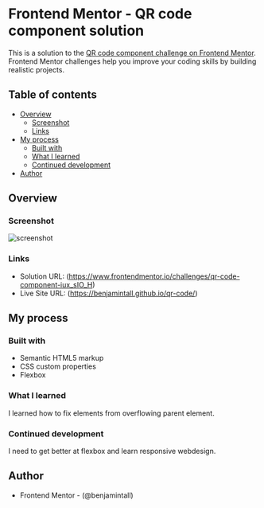 # Frontend Mentor - QR code component solution

This is a solution to the [QR code component challenge on Frontend Mentor](https://www.frontendmentor.io/challenges/qr-code-component-iux_sIO_H). Frontend Mentor challenges help you improve your coding skills by building realistic projects. 

## Table of contents

- [Overview](#overview)
  - [Screenshot](#screenshot)
  - [Links](#links)
- [My process](#my-process)
  - [Built with](#built-with)
  - [What I learned](#what-i-learned)
  - [Continued development](#continued-development)
- [Author](#author)

## Overview

### Screenshot

![screenshot](https://user-images.githubusercontent.com/60579295/180851256-52059349-e1e7-4f92-947c-aa0c332f66ae.png)


### Links

- Solution URL: (https://www.frontendmentor.io/challenges/qr-code-component-iux_sIO_H)
- Live Site URL: (https://benjamintall.github.io/qr-code/)

## My process

### Built with

- Semantic HTML5 markup
- CSS custom properties
- Flexbox

### What I learned

I learned how to fix elements from overflowing parent element.

### Continued development

I need to get better at flexbox and learn responsive webdesign.

## Author

- Frontend Mentor - (@benjamintall)
